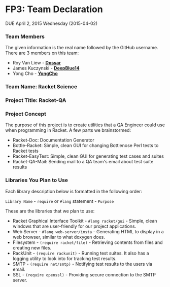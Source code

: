 # FP3: Team Declaration
DUE April 2, 2015 Wednesday (2015-04-02)

### Team Members

The given information is the real name followed by the GitHub username. There are 3 members on this team:
* Roy Van Liew - [**Dossar**][Dossar]
* James Kuczynski - [**DeepBlue14**][DeepBlue14]
* Yong Cho - [**YongCho**][YongCho]

### Team Name: Racket Science

### Project Title: Racket-QA

### Project Concept

The purpose of this project is to create utilities that a QA Engineer could use when programming in Racket. A few parts we brainstormed:
* Racket-Doc: Documentation Generator
* Bottle-Racket: Simple, clean GUI for changing Bottlenose Perl tests to Racket tests
* Racket-EasyTest: Simple, clean GUI for generating test cases and suites
* Racket-QA-Mail: Sending mail to a QA team's email about test suite results

### Libraries You Plan to Use 

Each library description below is formatted in the following order:

`Library Name` - `require` or `#lang` statement - `Purpose`

These are the libraries that we plan to use:
* Racket Graphical Interface Toolkit - `#lang racket/gui` - Simple, clean windows that are user-friendly for our project applications.
* Web Server - `#lang web-server/insta` - Generating HTML to display in a web browser, similar to what doxygen does.
* Filesystem - `(require racket/file)` - Retrieving contents from files and creating new files.
* RackUnit - `(require rackunit)` - Running test suites. It also has a logging utility to look into for tracking test results.
* SMTP - `(require net/smtp)` - Notifying test results to the users via email.
* SSL - `(require openssl)` - Providing secure connection to the SMTP server.

<!-- Links -->
[Dossar]: https://github.com/Dossar
[DeepBlue14]: https://github.com/DeepBlue14
[YongCho]: https://github.com/YongCho
